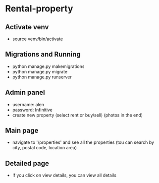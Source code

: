 # Rental-property

## Activate venv
- source venv/bin/activate

## Migrations and Running
- python manage.py makemigrations
- python manage.py migrate
- python manage.py runserver

## Admin panel
- username: alen
- password: Infinitive
- create new property (select rent or buy/sell) (photos in the end)

## Main page
- navigate to '/properties' and see all the properties (tou can search by city, postal code, location area)

## Detailed page
- If you click on view details, you can view all details

